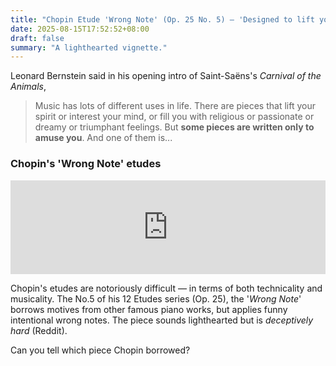 ```yaml
---
title: "Chopin Etude 'Wrong Note' (Op. 25 No. 5) — 'Designed to lift your mood'"
date: 2025-08-15T17:52:52+08:00
draft: false
summary: "A lighthearted vignette."
---
```


Leonard Bernstein said in his opening intro of Saint-Saëns's *Carnival of the Animals*,

> Music has lots of different uses in life. There are pieces that lift your spirit or interest your mind, or fill you with religious or passionate or dreamy or triumphant feelings. But **some pieces are written only to amuse you**. And one of them is...

### Chopin's 'Wrong Note' etudes

<iframe allow="autoplay *; encrypted-media *;" frameborder="0" height="150" style="width:100%;max-width:660px;overflow:hidden;background:transparent;" sandbox="allow-forms allow-popups allow-same-origin allow-scripts allow-storage-access-by-user-activation allow-top-navigation-by-user-activation" src="https://embed.music.apple.com/cn/album/12-%C3%A9tudes-op-25-no-5-in-e-minor-wrong-note/1658834378?i=1658835057"></iframe>

Chopin's etudes are notoriously difficult — in terms of both technicality and musicality. The No.5 of his 12 Etudes series (Op. 25), the '*Wrong Note*' borrows motives from other famous piano works, but applies funny intentional wrong notes. The piece sounds lighthearted but is *deceptively hard* (Reddit).

Can you tell which piece Chopin borrowed?

